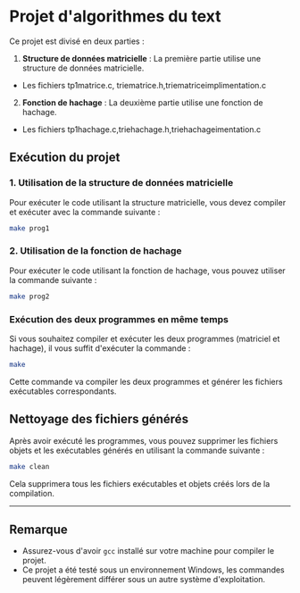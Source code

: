
# Projet d'algorithmes du text

Ce projet est divisé en deux parties : 

1. **Structure de données matricielle** : La première partie utilise une structure de données matricielle.
- Les fichiers tp1matrice.c, triematrice.h,triematriceimplimentation.c

2. **Fonction de hachage** : La deuxième partie utilise une fonction de hachage.
- Les fichiers tp1hachage.c,triehachage.h,triehachageimentation.c

## Exécution du projet

### 1. Utilisation de la structure de données matricielle
Pour exécuter le code utilisant la structure matricielle, vous devez compiler et exécuter avec la commande suivante :

```bash
make prog1
```


### 2. Utilisation de la fonction de hachage
Pour exécuter le code utilisant la fonction de hachage, vous pouvez utiliser la commande suivante :

```bash
make prog2
```

### Exécution des deux programmes en même temps
Si vous souhaitez compiler et exécuter les deux programmes (matriciel et hachage), il vous suffit d'exécuter la commande :

```bash
make
```

Cette commande va compiler les deux programmes et générer les fichiers exécutables correspondants.

## Nettoyage des fichiers générés
Après avoir exécuté les programmes, vous pouvez supprimer les fichiers objets et les exécutables générés en utilisant la commande suivante :

```bash
make clean
```

Cela supprimera tous les fichiers exécutables et objets créés lors de la compilation.

---

## Remarque
- Assurez-vous d'avoir `gcc` installé sur votre machine pour compiler le projet.
- Ce projet a été testé sous un environnement Windows, les commandes peuvent légèrement différer sous un autre système d'exploitation.
